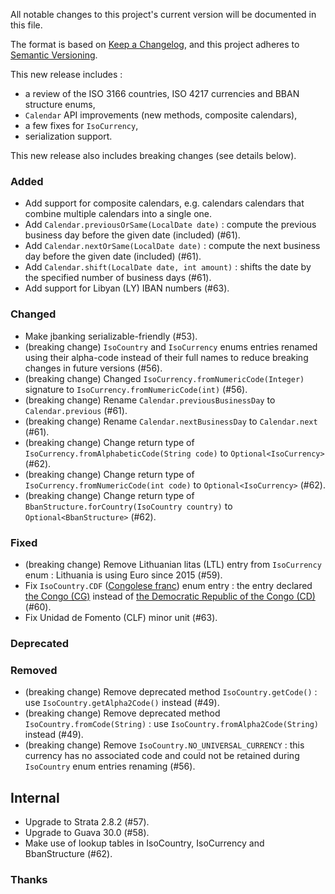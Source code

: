All notable changes to this project's current version will be documented in this file.

The format is based on [Keep a Changelog](https://keepachangelog.com/en/1.0.0/),
and this project adheres to [Semantic Versioning](https://semver.org/spec/v2.0.0.html).

This new release includes :
- a review of the ISO 3166 countries, ISO 4217 currencies and BBAN structure enums,
- `Calendar` API improvements (new methods, composite calendars),
- a few fixes for `IsoCurrency`,
- serialization support.

This new release also includes breaking changes (see details below).

### Added

- Add support for composite calendars, e.g. calendars calendars that combine multiple calendars into
  a single one.
- Add `Calendar.previousOrSame(LocalDate date)` : compute the previous business day before the given
  date (included) (#61).
- Add `Calendar.nextOrSame(LocalDate date)` : compute the next business day before the given date
  (included) (#61).
- Add `Calendar.shift(LocalDate date, int amount)` : shifts the date by the specified number of
  business days (#61).
- Add support for Libyan (LY) IBAN numbers (#63).

### Changed

- Make jbanking serializable-friendly (#53).
- (breaking change) `IsoCountry` and `IsoCurrency` enums entries renamed using their alpha-code
  instead of their full names to reduce breaking changes in future versions (#56).
- (breaking change) Changed `IsoCurrency.fromNumericCode(Integer)` signature to
  `IsoCurrency.fromNumericCode(int)` (#56).
- (breaking change) Rename `Calendar.previousBusinessDay` to `Calendar.previous` (#61).
- (breaking change) Rename `Calendar.nextBusinessDay` to `Calendar.next` (#61).
- (breaking change) Change return type of `IsoCurrency.fromAlphabeticCode(String code)` to
  `Optional<IsoCurrency>` (#62).
- (breaking change) Change return type of `IsoCurrency.fromNumericCode(int code)` to
  `Optional<IsoCurrency>` (#62).
- (breaking change) Change return type of `BbanStructure.forCountry(IsoCountry country)` to
  `Optional<BbanStructure>` (#62).

### Fixed

- (breaking change) Remove Lithuanian litas (LTL) entry from `IsoCurrency` enum : Lithuania is using
  Euro since 2015 (#59).
- Fix `IsoCountry.CDF` ([Congolese franc](https://en.wikipedia.org/wiki/Congolese_franc)) enum
  entry : the entry declared [the Congo (CG)](https://www.iso.org/obp/ui/#iso:code:3166:CG) instead
  of [the Democratic Republic of the Congo (CD)](https://www.iso.org/obp/ui/#iso:code:3166:CD) (#60).
- Fix Unidad de Fomento (CLF) minor unit (#63).

### Deprecated

### Removed

- (breaking change) Remove deprecated method `IsoCountry.getCode()` : use
  `IsoCountry.getAlpha2Code()` instead (#49).
- (breaking change) Remove deprecated method `IsoCountry.fromCode(String)` : use
  `IsoCountry.fromAlpha2Code(String)` instead (#49).
- (breaking change) Remove `IsoCountry.NO_UNIVERSAL_CURRENCY` : this currency has no associated code
  and could not be retained during `IsoCountry` enum entries renaming (#56).

## Internal

- Upgrade to Strata 2.8.2 (#57).
- Upgrade to Guava 30.0 (#58).
- Make use of lookup tables in IsoCountry, IsoCurrency and BbanStructure (#62).

### Thanks
